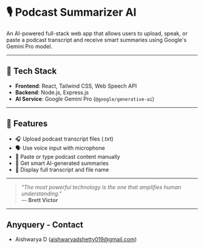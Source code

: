 # 🎙️ Podcast Summarizer AI

An AI-powered full-stack web app that allows users to upload, speak, or paste a podcast transcript and receive smart summaries using Google's Gemini Pro model.

---

## 🔧 Tech Stack

- **Frontend**: React, Tailwind CSS, Web Speech API  
- **Backend**: Node.js, Express.js  
- **AI Service**: Google Gemini Pro (`@google/generative-ai`)  

---

## 🚀 Features

- 🎧 Upload podcast transcript files (.txt)
- 🗣️ Use voice input with microphone
- 📝 Paste or type podcast content manually
- 🤖 Get smart AI-generated summaries
- 📌 Display full transcript and file name

---

> _"The most powerful technology is the one that amplifies human understanding."_  
> — **Brett Victor**

---
## Anyquery - Contact
- Aishwarya D (aishwaryadshetty019@gmail.com)
